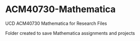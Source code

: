 # ACM40730-Mathematica
UCD ACM40730 Mathematica for Research Files

Folder created to save Mathematica assignments and projects
